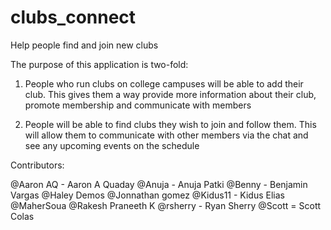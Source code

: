# clubs_connect
Help people find and join new clubs

The purpose of this application is two-fold:

1. People who run clubs on college campuses will be able to add their club. This gives them a way provide more
information about their club, promote membership and communicate with members

2. People will be able to find clubs they wish to join and follow them. This will allow them to communicate with other members via the
chat and see any upcoming events on the schedule

Contributors:

@Aaron AQ -  Aaron A Quaday
@Anuja - Anuja Patki
@Benny - Benjamin Vargas
@Haley Demos
@Jonnathan gomez
@Kidus11 - Kidus Elias
@MaherSoua
@Rakesh Praneeth K
@rsherry - Ryan Sherry
@Scott = Scott Colas
